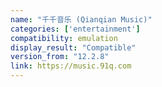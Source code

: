 ```yaml
---
name: "千千音乐 (Qianqian Music)"
categories: ['entertainment']
compatibility: emulation
display_result: "Compatible"
version_from: "12.2.8"
link: https://music.91q.com
---
```

